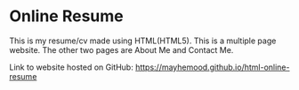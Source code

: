 # Online Resume
This is my resume/cv made using HTML(HTML5). This is a multiple page website. 
The other two pages are About Me and Contact Me.

Link to website hosted on GitHub: https://mayhemood.github.io/html-online-resume
